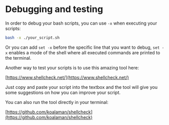 # Debugging and testing

In order to debug your bash scripts, you can use `-x` when executing your scripts:

```bash
bash -x ./your_script.sh
```

Or you can add `set -x` before the specific line that you want to debug, `set -x` enables a mode of the shell where all executed commands are printed to the terminal.


Another way to test your scripts is to use this amazing tool here:

[https://www.shellcheck.net/](https://www.shellcheck.net/)

Just copy and paste your script into the textbox and the tool will give you some suggestions on how you can improve your script.

You can also run the tool directly in your terminal:

[https://github.com/koalaman/shellcheck](https://github.com/koalaman/shellcheck)